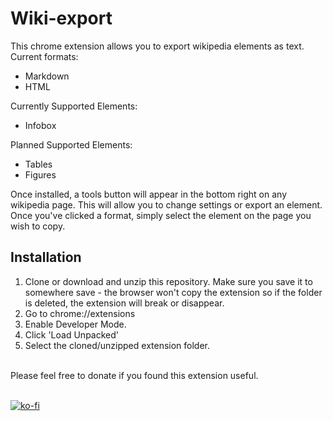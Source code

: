 # Wiki-export

This chrome extension allows you to export wikipedia elements as text.
Current formats:
- Markdown
- HTML

Currently Supported Elements:
- Infobox

Planned Supported Elements:
- Tables
- Figures

Once installed, a tools button will appear in the bottom right on any wikipedia page.
This will allow you to change settings or export an element. Once you've clicked a format,
simply select the element on the page you wish to copy.

## Installation
1. Clone or download and unzip this repository.
Make sure you save it to somewhere save - the browser won't copy the extension so if the folder is deleted, the extension will break or disappear.
2. Go to chrome://extensions
3. Enable Developer Mode.
4. Click 'Load Unpacked'
5. Select the cloned/unzipped extension folder.
<br>
Please feel free to donate if you found this extension useful.  
<br>
<br>

[![ko-fi](https://ko-fi.com/img/githubbutton_sm.svg)](https://ko-fi.com/A0A8U5GAJ)
